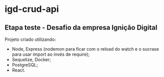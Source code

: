 # igd-crud-api

## Etapa teste - Desafio da empresa Ignição Digital

Projeto criado utilizando:
* Node, Express (nodemon para ficar com o reload do watch e o sucrase para usar import ao invés de require);
* Sequelize, Docker;
* PostgreSQL;
* React.
